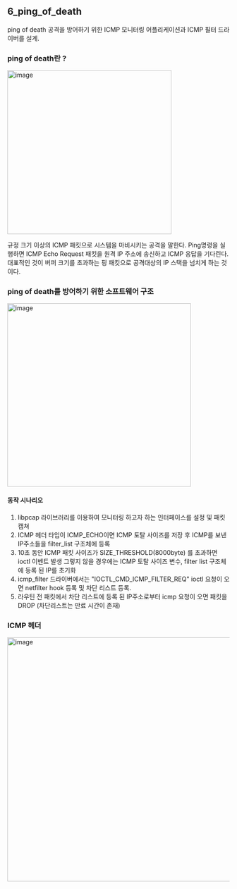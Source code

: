 ## 6_ping_of_death
ping of death 공격을 방어하기 위한 ICMP 모니터링 어플리케이션과 ICMP 필터 드라이버를 설계. 

### ping of death란 ?
<img width="372" alt="image" src="https://github.com/smtobs/network_study/assets/50127167/a9160caa-efeb-4977-b296-d44dc915a604">

규정 크기 이상의 ICMP 패킷으로 시스템을 마비시키는 공격을 말한다. Ping명령을 실행하면 ICMP Echo Request 패킷을 원격 IP 주소에 송신하고 ICMP 응답을 기다린다. 대표적인 것이 버퍼 크기를 초과하는 핑 패킷으로 공격대상의 IP 스택을 넘치게 하는 것이다.

### ping of death를 방어하기 위한 소프트웨어 구조
<img width="416" alt="image" src="https://github.com/smtobs/network_study/assets/50127167/6afa1ca6-c1bb-48bb-bb43-51370d59dbc3">

#### 동작 시나리오
1) libpcap 라이브러리를 이용하여 모니터링 하고자 하는 인터페이스를 설정 및 패킷 캡쳐
2) ICMP 헤더 타입이 ICMP_ECHO이면 ICMP 토탈 사이즈를 저장 후 ICMP를 보낸 IP주소들을 filter_list 구조체에 등록
3) 10초 동안 ICMP 패킷 사이즈가 SIZE_THRESHOLD(8000byte) 를 초과하면 ioctl 이벤트 발생 그렇지 않을 경우에는 ICMP 토탈 사이즈 변수, filter list 구조체에 등록 된 IP를 초기화
4) icmp_filter 드라이버에서는 "IOCTL_CMD_ICMP_FILTER_REQ" ioctl 요청이 오면 netfilter hook 등록 및 차단 리스트 등록.
5) 라우틴 전 패킷에서 차단 리스트에 등록 된 IP주소로부터 icmp 요청이 오면 패킷을 DROP (차단리스트는 만료 시간이 존재)

### ICMP 헤더
<img width="554" alt="image" src="https://github.com/smtobs/network_study/assets/50127167/56290079-fdcb-4685-8fb7-8ec1c56d25f8">
